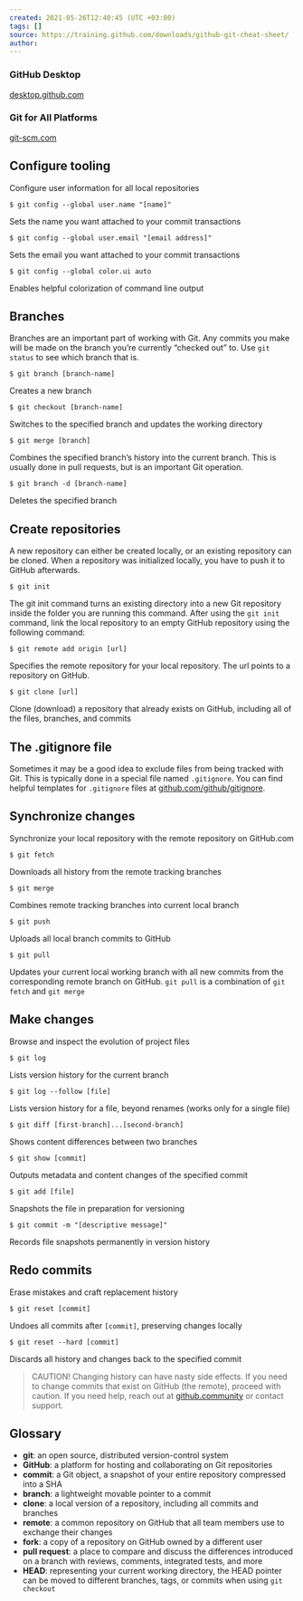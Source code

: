 ```yaml
---
created: 2021-05-26T12:40:45 (UTC +03:00)
tags: []
source: https://training.github.com/downloads/github-git-cheat-sheet/
author: 
---
```


### GitHub Desktop

[desktop.github.com](https://desktop.github.com)

### Git for All Platforms

[git-scm.com](https://git-scm.com)

## Configure tooling

Configure user information for all local repositories

`$ git config --global user.name "[name]"`

Sets the name you want attached to your commit transactions

`$ git config --global user.email "[email address]"`

Sets the email you want attached to your commit transactions

`$ git config --global color.ui auto`

Enables helpful colorization of command line output

## Branches

Branches are an important part of working with Git. Any commits you make will be made on the branch you’re currently “checked out” to. Use `git status` to see which branch that is.

`$ git branch [branch-name]`

Creates a new branch

`$ git checkout [branch-name]`

Switches to the specified branch and updates the working directory

`$ git merge [branch]`

Combines the specified branch’s history into the current branch. This is usually done in pull requests, but is an important Git operation.

`$ git branch -d [branch-name]`

Deletes the specified branch

## Create repositories

A new repository can either be created locally, or an existing repository can be cloned. When a repository was initialized locally, you have to push it to GitHub afterwards.

`$ git init`

The git init command turns an existing directory into a new Git repository inside the folder you are running this command. After using the `git init` command, link the local repository to an empty GitHub repository using the following command:

`$ git remote add origin [url]`

Specifies the remote repository for your local repository. The url points to a repository on GitHub.

`$ git clone [url]`

Clone (download) a repository that already exists on GitHub, including all of the files, branches, and commits

## The .gitignore file

Sometimes it may be a good idea to exclude files from being tracked with Git. This is typically done in a special file named `.gitignore`. You can find helpful templates for `.gitignore` files at [github.com/github/gitignore](https://github.com/github/gitignore).

## Synchronize changes

Synchronize your local repository with the remote repository on GitHub.com

`$ git fetch`

Downloads all history from the remote tracking branches

`$ git merge`

Combines remote tracking branches into current local branch

`$ git push`

Uploads all local branch commits to GitHub

`$ git pull`

Updates your current local working branch with all new commits from the corresponding remote branch on GitHub. `git pull` is a combination of `git fetch` and `git merge`

## Make changes

Browse and inspect the evolution of project files

`$ git log`

Lists version history for the current branch

`$ git log --follow [file]`

Lists version history for a file, beyond renames (works only for a single file)

`$ git diff [first-branch]...[second-branch]`

Shows content differences between two branches

`$ git show [commit]`

Outputs metadata and content changes of the specified commit

`$ git add [file]`

Snapshots the file in preparation for versioning

`$ git commit -m "[descriptive message]"`

Records file snapshots permanently in version history

## Redo commits

Erase mistakes and craft replacement history

`$ git reset [commit]`

Undoes all commits after `[commit]`, preserving changes locally

`$ git reset --hard [commit]`

Discards all history and changes back to the specified commit

> CAUTION! Changing history can have nasty side effects. If you need to change commits that exist on GitHub (the remote), proceed with caution. If you need help, reach out at [github.community](https://github.community) or contact support.

## Glossary

-   **git**: an open source, distributed version-control system
-   **GitHub**: a platform for hosting and collaborating on Git repositories
-   **commit**: a Git object, a snapshot of your entire repository compressed into a SHA
-   **branch**: a lightweight movable pointer to a commit
-   **clone**: a local version of a repository, including all commits and branches
-   **remote**: a common repository on GitHub that all team members use to exchange their changes
-   **fork**: a copy of a repository on GitHub owned by a different user
-   **pull request**: a place to compare and discuss the differences introduced on a branch with reviews, comments, integrated tests, and more
-   **HEAD**: representing your current working directory, the HEAD pointer can be moved to different branches, tags, or commits when using `git checkout`
